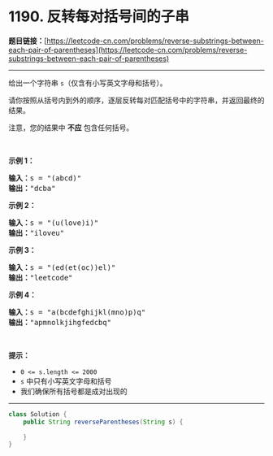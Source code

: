 # 1190. 反转每对括号间的子串

**题目链接：**[https://leetcode-cn.com/problems/reverse-substrings-between-each-pair-of-parentheses](https://leetcode-cn.com/problems/reverse-substrings-between-each-pair-of-parentheses)

---

<div class="content__1Y2H">
 <div class="notranslate">
  <p>给出一个字符串&nbsp;<code>s</code>（仅含有小写英文字母和括号）。</p> 
  <p>请你按照从括号内到外的顺序，逐层反转每对匹配括号中的字符串，并返回最终的结果。</p> 
  <p>注意，您的结果中 <strong>不应</strong> 包含任何括号。</p> 
  <p>&nbsp;</p> 
  <p><strong>示例 1：</strong></p> 
  <pre class="language-text"><strong>输入：</strong>s = "(abcd)"
<strong>输出：</strong>"dcba"
</pre> 
  <p><strong>示例 2：</strong></p> 
  <pre class="language-text"><strong>输入：</strong>s = "(u(love)i)"
<strong>输出：</strong>"iloveu"
</pre> 
  <p><strong>示例 3：</strong></p> 
  <pre class="language-text"><strong>输入：</strong>s = "(ed(et(oc))el)"
<strong>输出：</strong>"leetcode"
</pre> 
  <p><strong>示例 4：</strong></p> 
  <pre class="language-text"><strong>输入：</strong>s = "a(bcdefghijkl(mno)p)q"
<strong>输出：</strong>"apmnolkjihgfedcbq"
</pre> 
  <p>&nbsp;</p> 
  <p><strong>提示：</strong></p> 
  <ul> 
   <li><code>0 &lt;= s.length &lt;= 2000</code></li> 
   <li><code>s</code> 中只有小写英文字母和括号</li> 
   <li>我们确保所有括号都是成对出现的</li> 
  </ul> 
 </div>
</div>

---

```java
class Solution {
    public String reverseParentheses(String s) {
        
    }
}
```